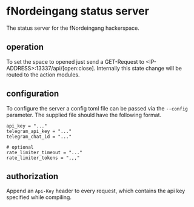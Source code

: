 # fNordeingang status server
The status server for the fNordeingang hackerspace.
## operation
To set the space to opened just send a GET-Request to \<IP-ADDRESS\>:13337/api/[open:close]. Internally this state change will be routed to the action modules.
## configuration
To configure the server a config toml file can be passed via the `--config` parameter. The supplied file should have the following format.
```
api_key = "..."
telegram_api_key = "..."
telegram_chat_id = "..."

# optional
rate_limiter_timeout = "..."
rate_limiter_tokens = ",,,"
```
## authorization
Append an `Api-Key` header to every request, which contains the api key specified while compiling.